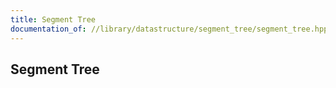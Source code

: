 ```yaml
---
title: Segment Tree
documentation_of: //library/datastructure/segment_tree/segment_tree.hpp
---
```

## Segment Tree